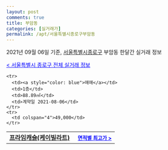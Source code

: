 ```yaml
---
layout: post
comments: true
title: 부암동
categories: [실거래가]
permalink: /apt/서울특별시종로구부암동
---
```


2021년 09월 06일 기준, <a href="/apt/서울특별시종로구">서울특별시종로구</a> 부암동 한달간 실거래 정보

<a style="color: blue;" href="/apt/서울특별시종로구">< 서울특별시 종로구 전체 실거래 정보</a>
<!---- start ---->
<table>
  <tr>
    <td colspan="4" style="font-weight: bold;"><a href="/apt/서울특별시종로구부암동프라임캐슬(케이빌라트)">프라임캐슬(케이빌라트)</a> &nbsp;&nbsp;&nbsp; <a style="color: blue; font-size: smaller;" href="/apt/서울특별시종로구부암동프라임캐슬(케이빌라트)">면적별 최고가 ></a></td>
  </tr>
    
    <tr>
      <td><a style="color: blue">매매</a></td>
      <td>1층</td>
      <td>88.89㎡</td>
      <td>계약일 2021-08-06</td>
    </tr>
    <tr>
      <td colspan="4">49,000</td>
    </tr>
      
</table>
<!---- end ---->
    